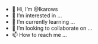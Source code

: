 - 👋 Hi, I’m @Ikarows
- 👀 I’m interested in ...
- 🌱 I’m currently learning ...
- 💞️ I’m looking to collaborate on ...
- 📫 How to reach me ...

<!---
Ikarows/Ikarows is a ✨ special ✨ repository because its `README.md` (this file) appears on your GitHub profile.
You can click the Preview link to take a look at your changes.
--->

